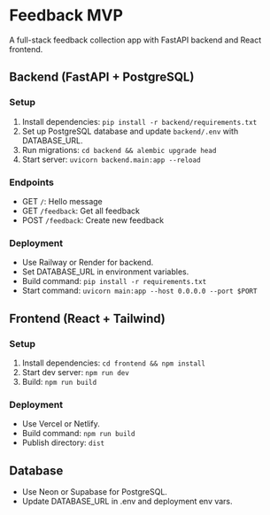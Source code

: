 # Feedback MVP

A full-stack feedback collection app with FastAPI backend and React frontend.

## Backend (FastAPI + PostgreSQL)

### Setup
1. Install dependencies: `pip install -r backend/requirements.txt`
2. Set up PostgreSQL database and update `backend/.env` with DATABASE_URL.
3. Run migrations: `cd backend && alembic upgrade head`
4. Start server: `uvicorn backend.main:app --reload`

### Endpoints
- GET `/`: Hello message
- GET `/feedback`: Get all feedback
- POST `/feedback`: Create new feedback

### Deployment
- Use Railway or Render for backend.
- Set DATABASE_URL in environment variables.
- Build command: `pip install -r requirements.txt`
- Start command: `uvicorn main:app --host 0.0.0.0 --port $PORT`

## Frontend (React + Tailwind)

### Setup
1. Install dependencies: `cd frontend && npm install`
2. Start dev server: `npm run dev`
3. Build: `npm run build`

### Deployment
- Use Vercel or Netlify.
- Build command: `npm run build`
- Publish directory: `dist`

## Database
- Use Neon or Supabase for PostgreSQL.
- Update DATABASE_URL in .env and deployment env vars.
